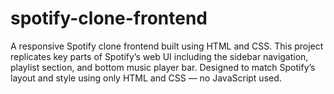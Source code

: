 # spotify-clone-frontend
A responsive Spotify clone frontend built using HTML and CSS. This project replicates key parts of Spotify’s web UI including the sidebar navigation, playlist section, and bottom music player bar. Designed to match Spotify’s layout and style using only HTML and CSS — no JavaScript used.
